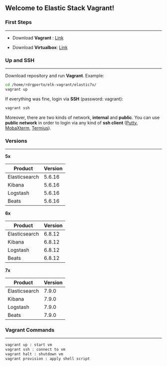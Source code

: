 ## Welcome to Elastic Stack Vagrant!

### First Steps
------

- Download **Vagrant** : [Link](https://www.vagrantup.com/downloads.html)

- Download **Virtualbox**: [Link](https://www.virtualbox.org/wiki/Downloads)

### Up and SSH
------

Download repository and run **Vagrant**. Example:

```bash
cd /home/rdrgporto/elk-vagrant/elastic7x/
vagrant up
```

If everything was fine, login via **SSH** (password: vagrant):

```bash
vagrant ssh
```

Moreover, there are two kinds of network, **internal** and **public**. You can use **public network** in order to login via any kind of **ssh client** ([Putty](https://www.putty.org/), [MobaXterm](https://mobaxterm.mobatek.net/), [Termius](https://www.termius.com/)).

### Versions
------

**5x**

| Product       | Version |
| ------------- | ------- |
| Elasticsearch | 5.6.16  |
| Kibana        | 5.6.16  |
| Logstash      | 5.6.16  |
| Beats         | 5.6.16  |

**6x**

| Product       | Version |
| ------------- | ------- |
| Elasticsearch | 6.8.12  |
| Kibana        | 6.8.12  |
| Logstash      | 6.8.12  |
| Beats         | 6.8.12  |

**7x**

| Product       | Version |
| ------------- | ------- |
| Elasticsearch | 7.9.0   |
| Kibana        | 7.9.0   |
| Logstash      | 7.9.0   |
| Beats         | 7.9.0   |

### Vagrant Commands
------

```bash
vagrant up : start vm
vagrant ssh : connect to vm
vagrant halt : shutdown vm
vagrant provision : apply shell script
```
